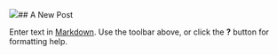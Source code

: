![]({{site.baseurl}}/images/albums/canyoubelieveit.png)## A New Post

Enter text in [Markdown](http://daringfireball.net/projects/markdown/). Use the toolbar above, or click the **?** button for formatting help.
